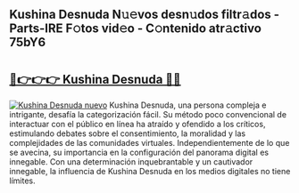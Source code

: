 ## Kushina Desnuda N𝚞𝚎vos desn𝚞dos filtr𝚊dos - Parts-IRE F𝚘tos vid𝚎o - C𝚘ntenido atr𝚊ctivo 75bY6

# <h2><a href="http://mb6soo.tromn.icu/?c=Kushina+Desnuda">🔗👉👉👉 Kushina Desnuda 🔗🔗</a></h2>

[![Kushina Desnuda nuevo](https://i.imgur.com/pEAQMta.gif)](http://mb6soo.tromn.icu/?c=Kushina+Desnuda)
Kushina Desnuda, una persona compleja e intrigante, desafía la categorización fácil. Su método poco convencional de interactuar con el público en línea ha atraído y ofendido a los críticos, estimulando debates sobre el consentimiento, la moralidad y las complejidades de las comunidades virtuales. Independientemente de lo que se avecina, su importancia en la configuración del panorama digital es innegable. Con una determinación inquebrantable y un cautivador innegable, la influencia de Kushina Desnuda en los medios digitales no tiene límites.

